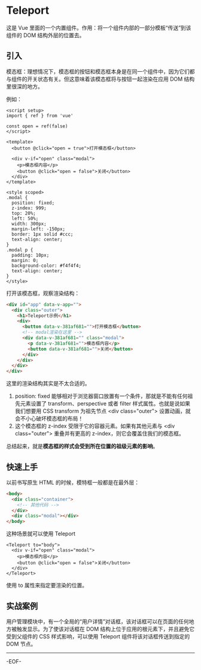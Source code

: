 # Teleport

这是 Vue 里面的一个内置组件。作用：将一个组件内部的一部分模板“传送”到该组件的 DOM 结构外层的位置去。

## 引入

模态框：理想情况下，模态框的按钮和模态框本身是在同一个组件中，因为它们都与组件的开关状态有关。但这意味着该模态框将与按钮一起渲染在应用 DOM 结构里很深的地方。

例如：

```vue
<script setup>
import { ref } from 'vue'

const open = ref(false)
</script>

<template>
  <button @click="open = true">打开模态框</button>

  <div v-if="open" class="modal">
    <p>模态框内容</p>
    <button @click="open = false">关闭</button>
  </div>
</template>

<style scoped>
.modal {
  position: fixed;
  z-index: 999;
  top: 20%;
  left: 50%;
  width: 300px;
  margin-left: -150px;
  border: 1px solid #ccc;
  text-align: center;
}
.modal p {
  padding: 10px;
  margin: 0;
  background-color: #f4f4f4;
  text-align: center;
}
</style>
```

打开该模态框，观察渲染结构：

```html
<div id="app" data-v-app="">
  <div class="outer">
    <h1>Teleport示例</h1>
    <div>
      <button data-v-381af681="">打开模态框</button>
      <!-- modal渲染在这里 -->
      <div data-v-381af681="" class="modal">
        <p data-v-381af681="">模态框内容</p>
        <button data-v-381af681="">关闭</button>
      </div>
    </div>
  </div>
</div>
```

这里的渲染结构其实是不太合适的。

1. position: fixed 能够相对于浏览器窗口放置有一个条件，那就是不能有任何祖先元素设置了 transform、perspective 或者 filter 样式属性。也就是说如果我们想要用 CSS transform 为祖先节点 \<div class="outer"> 设置动画，就会不小心破坏模态框的布局！
2. 这个模态框的 z-index 受限于它的容器元素。如果有其他元素与 \<div class="outer"> 重叠并有更高的 z-index，则它会覆盖住我们的模态框。

总结起来，就是**模态框的样式会受到所在位置的祖级元素的影响**。

## **快速上手**

以前书写原生 HTML 的时候，模特框一般都是在最外层：

```html
<body>
  <div class="container">
  	<!-- 其他代码 -->
  </div>
  <div class="modal"></div>
</body>
```

这种场景就可以使用 Teleport

```vue
<Teleport to="body">
  <div v-if="open" class="modal">
    <p>模态框内容</p>
    <button @click="open = false">关闭</button>
  </div>
</Teleport>
```

使用 to 属性来指定要渲染的位置。



## **实战案例**

用户管理模块中，有一个全局的“用户详情”对话框，该对话框可以在页面的任何地方被触发显示。为了使该对话框在 DOM 结构上位于应用的根元素下，并且避免它受到父组件的 CSS 样式影响，可以使用 Teleport 组件将该对话框传送到指定的 DOM 节点。

---

-EOF-